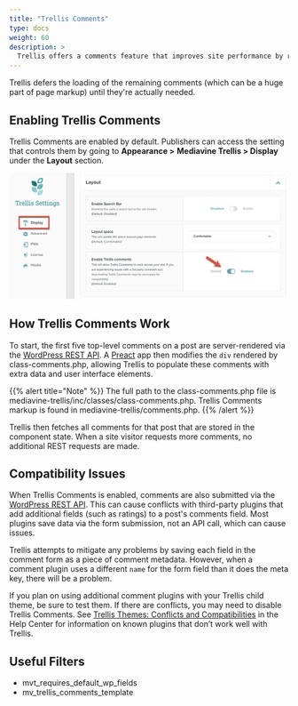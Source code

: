 ```yaml
---
title: "Trellis Comments"
type: docs
weight: 60
description: >
  Trellis offers a comments feature that improves site performance by rendering only the first five top-level comments of a post. 
---
```

Trellis defers the loading of the remaining comments (which can be a huge part of page markup) until they're actually needed.

## Enabling Trellis Comments

Trellis Comments are enabled by default. Publishers can access the setting that controls them by going to **Appearance >** **Mediavine Trellis  > Display** under the **Layout** section.

<img src="trellis-settings-display-comments.png" alt="Trellis Comments toggle in Trellis Settings." width="600px"/>

## How Trellis Comments Work

To start, the first five top-level comments on a post are server-rendered via the [WordPress REST API](https://developer.wordpress.org/rest-api/). A [Preact](https://preactjs.com/) app then modifies the `div` rendered by class-comments.php, allowing Trellis to populate these comments with extra data and user interface elements.

{{% alert title="Note" %}}
The full path to the class-comments.php file is mediavine-trellis/inc/classes/class-comments.php. Trellis Comments markup is found in mediavine-trellis/comments.php.
{{% /alert %}}

Trellis then fetches all comments for that post that are stored in the component state. When a site visitor requests more comments, no additional REST requests are made.

## Compatibility Issues

When Trellis Comments is enabled, comments are also submitted via the [WordPress REST API](https://developer.wordpress.org/rest-api/). This can cause conflicts with third-party plugins that add additional fields (such as ratings) to a post's comments field. Most plugins save data via the form submission, not an API call, which can cause issues.

Trellis attempts to mitigate any problems by saving each field in the comment form as a piece of comment metadata. However, when a comment plugin uses a different `name` for the form field than it does the meta key, there will be a problem.

If you plan on using additional comment plugins with your Trellis child theme, be sure to test them. If there are conflicts, you may need to disable Trellis Comments. See [Trellis Themes: Conflicts and Compatibilities](https://intercom.help/mediavine-products/en/articles/5046317-trellis-themes-conflicts-and-compatibilities) in the Help Center for information on known plugins that don’t work well with Trellis.

## Useful Filters

- mvt_requires_default_wp_fields
- mv_trellis_comments_template